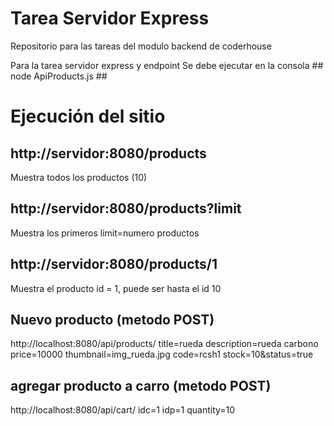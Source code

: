 # Tarea Servidor Express
Repositorio para las tareas del modulo backend de coderhouse 

Para la tarea servidor express y endpoint
Se debe ejecutar en la consola  ## node ApiProducts.js ##

# Ejecución del sitio

## http://servidor:8080/products           
Muestra todos los productos (10)

## http://servidor:8080/products?limit
Muestra los primeros limit=numero productos 

## http://servidor:8080/products/1   
Muestra el producto id = 1, puede ser hasta el id 10

## Nuevo producto (metodo POST)
http://localhost:8080/api/products/
title=rueda
description=rueda carbono
price=10000
thumbnail=img_rueda.jpg
code=rcsh1
stock=10&status=true

## agregar producto a carro (metodo POST)
http://localhost:8080/api/cart/
idc=1
idp=1
quantity=10
